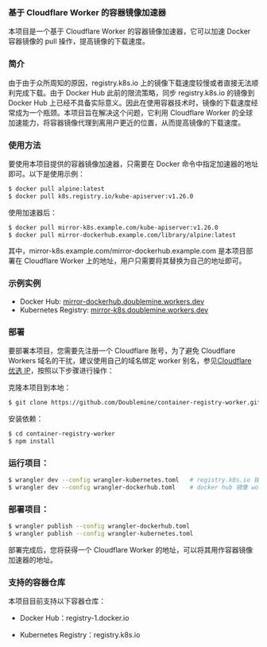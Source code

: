 ### 基于 Cloudflare Worker 的容器镜像加速器
本项目是一个基于 Cloudflare Worker 的容器镜像加速器，它可以加速 Docker 容器镜像的 pull 操作，提高镜像的下载速度。

### 简介
由于由于众所周知的原因，registry.k8s.io 上的镜像下载速度较慢或者直接无法顺利完成下载。由于 Docker Hub 此前的限流策略，同步 registry.k8s.io 的镜像到 Docker Hub 上已经不具备实际意义。因此在使用容器技术时，镜像的下载速度经常成为一个瓶颈。本项目旨在解决这个问题，它利用 Cloudflare Worker 的全球加速能力，将容器镜像代理到离用户更近的位置，从而提高镜像的下载速度。

### 使用方法

要使用本项目提供的容器镜像加速器，只需要在 Docker 命令中指定加速器的地址即可。以下是使用示例：

```bash
$ docker pull alpine:latest
$ docker pull k8s.registry.io/kube-apiserver:v1.26.0
```

使用加速器后：

```bash
$ docker pull mirror-k8s.example.com/kube-apiserver:v1.26.0
$ docker pull mirror-dockerhub.example.com/library/alpine:latest
```

其中，mirror-k8s.example.com/mirror-dockerhub.example.com 是本项目部署在 Cloudflare Worker 上的地址，用户只需要将其替换为自己的地址即可。

### 示例实例

- Docker Hub: [mirror-dockerhub.doublemine.workers.dev](https://mirror-dockerhub.doublemine.workers.dev)
- Kubernetes Registry: [mirror-k8s.doublemine.workers.dev](https://mirror-k8s.doublemine.workers.dev)

### 部署
要部署本项目，您需要先注册一个 Cloudflare 账号，为了避免 Cloudflare Workers 域名的干扰，建议使用自己的域名绑定 worker 别名，参见[Cloudflare 优选 IP](https://github.com/XIU2/CloudflareSpeedTest)，按照以下步骤进行操作：

克隆本项目到本地：

```bash
$ git clone https://github.com/Doublemine/container-registry-worker.git
```

安装依赖：

```bash
$ cd container-registry-worker
$ npm install
```

### 运行项目：

```bash
$ wrangler dev --config wrangler-kubernetes.toml   # registry.k8s.io 镜像 worker
$ wrangler dev --config wrangler-dockerhub.toml    # docker hub 镜像 worker
```
### 部署项目：

```bash
$ wrangler publish --config wrangler-dockerhub.toml 
$ wrangler publish --config wrangler-kubernetes.toml 
```
部署完成后，您将获得一个 Cloudflare Worker 的地址，可以将其用作容器镜像加速器的地址。

### 支持的容器仓库

本项目目前支持以下容器仓库：

 - Docker Hub：registry-1.docker.io

 - Kubernetes Registry：registry.k8s.io